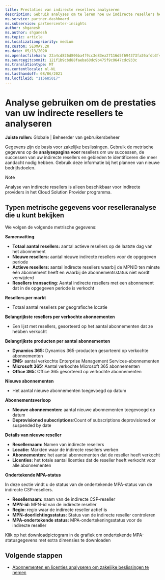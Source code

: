 ```yaml
---
title: Prestaties van indirecte resellers analyseren
description: Gebruik analyses om te leren hoe uw indirecte resellers het doen, zowel hun succes als gebieden die mogelijk meer aandacht nodig hebben.
ms.service: partner-dashboard
ms.subservice: partnercenter-insights
author: shganesh
ms.author: shganesh
ms.topic: article
ms.localizationpriority: medium
ms.custom: SEOMAY.20
ms.date: 05/13/2020
ms.openlocfilehash: 22a4cd826d806ba4f9cc3e83ea27116d5f694373fa26afdb3f403e7497f26e8c
ms.sourcegitcommit: 121f1b9cbd88faeba60dc9b475f9c0647cdc933c
ms.translationtype: MT
ms.contentlocale: nl-NL
ms.lasthandoff: 08/06/2021
ms.locfileid: "115685017"
---
```

# <a name="use-analytics-to-analyze-the-performance-of-your-indirect-resellers"></a>Analyse gebruiken om de prestaties van uw indirecte resellers te analyseren

**Juiste rollen:** Globale | Beheerder van gebruikersbeheer


Gegevens zijn de basis voor zakelijke beslissingen. Gebruik de metrische gegevens op de **analysepagina voor** resellers om uw successen, de successen van uw indirecte resellers en gebieden te identificeren die meer aandacht nodig hebben. Gebruik deze informatie bij het plannen van nieuwe bedrijfsdoelen.

> [!NOTE]
> Analyse van indirecte resellers is alleen beschikbaar voor indirecte providers in het Cloud Solution Provider programma.

## <a name="types-of-reseller-analytics-metrics-you-can-view"></a>Typen metrische gegevens voor reselleranalyse die u kunt bekijken

We volgen de volgende metrische gegevens:

**Samenvatting**  
 - **Totaal aantal resellers:** aantal actieve resellers op de laatste dag van het abonnement  
 - **Nieuwe resellers:** aantal nieuwe indirecte resellers voor de opgegeven periode  
 - **Actieve resellers:** aantal indirecte resellers waarbij de MPNID ten minste één abonnement heeft en waarbij de abonnementsstatus niet wordt verwijderd  
 - **Resellers transacting**: Aantal indirecte resellers met een abonnement dat in de opgegeven periode is verkocht  

**Resellers per markt**  
 - Totaal aantal resellers per geografische locatie  

**Belangrijkste resellers per verkochte abonnementen**
 - Een lijst met resellers, gesorteerd op het aantal abonnementen dat ze hebben verkocht  

**Belangrijkste producten per aantal abonnementen**  
 - **Dynamics 365:** Dynamics 365-producten gesorteerd op verkochte abonnementen  
 - **EMS:** aantal verkochte Enterprise Management Services-abonnementen  
 - **Microsoft 365:** Aantal verkochte Microsoft 365 abonnementen  
 - **Office 365:** Office 365 gesorteerd op verkochte abonnementen  

**Nieuwe abonnementen**  
 - Het aantal nieuwe abonnementen toegevoegd op datum  

**Abonnementsverloop**  
 - **Nieuwe abonnementen:** aantal nieuwe abonnementen toegevoegd op datum  
 - **Deprovisioned subscriptions**:Count of subscriptions deprovisioned or suspended by date  

**Details van nieuwe reseller**  
 - **Resellernaam:** Namen van indirecte resellers  
 - **Locatie:** Markten waar de indirecte resellers werken  
 - **Abonnementen:** het aantal abonnementen dat de reseller heeft verkocht  
 - **Licenties:** het totale aantal licenties dat de reseller heeft verkocht voor alle abonnementen  

**Ondertekende MPA-status**

In deze sectie vindt u de status van de ondertekende MPA-status van de indirecte CSP-resellers.

 - **Resellernaam:** naam van de indirecte CSP-reseller
 - **MPN-id:** MPN-id van de indirecte reseller
 - **Regio:** regio waar de indirecte reseller actief is
 - **MPN-doorlichtingsstatus:** Status van de indirecte reseller controleren
 - **MPA-ondertekende status:** MPA-ondertekeningsstatus voor de indirecte reseller

Klik op het downloadpictogram in de grafiek om ondertekende MPA-statusgegevens met extra dimensies te downloaden
  
## <a name="next-steps"></a>Volgende stappen

- [Abonnementen en licenties analyseren om zakelijke beslissingen te nemen](analyze-subscriptions-licenses.md)